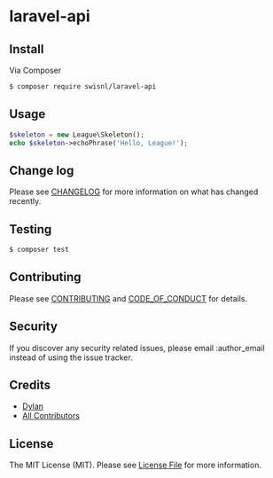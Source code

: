 # laravel-api

## Install

Via Composer

``` bash
$ composer require swisnl/laravel-api
```

## Usage

``` php
$skeleton = new League\Skeleton();
echo $skeleton->echoPhrase('Hello, League!');
```

## Change log

Please see [CHANGELOG](CHANGELOG.md) for more information on what has changed recently.

## Testing

``` bash
$ composer test
```

## Contributing

Please see [CONTRIBUTING](CONTRIBUTING.md) and [CODE_OF_CONDUCT](CODE_OF_CONDUCT.md) for details.

## Security

If you discover any security related issues, please email :author_email instead of using the issue tracker.

## Credits

- [Dylan][link-author]
- [All Contributors][link-contributors]

## License

The MIT License (MIT). Please see [License File](LICENSE.md) for more information.

[ico-version]: https://img.shields.io/packagist/v/swisnl/laravel-api.svg?style=flat-square
[ico-license]: https://img.shields.io/badge/license-MIT-brightgreen.svg?style=flat-square
[ico-travis]: https://img.shields.io/travis/swisnl/laravel-api/master.svg?style=flat-square
[ico-scrutinizer]: https://img.shields.io/scrutinizer/coverage/g/swisnl/laravel-api.svg?style=flat-square
[ico-code-quality]: https://img.shields.io/scrutinizer/g/swisnl/laravel-api.svg?style=flat-square
[ico-downloads]: https://img.shields.io/packagist/dt/swisnl/laravel-api.svg?style=flat-square

[link-packagist]: https://packagist.org/packages/swisnl/laravel-api
[link-travis]: https://travis-ci.org/swisnl/laravel-api
[link-scrutinizer]: https://scrutinizer-ci.com/g/swisnl/laravel-api/code-structure
[link-code-quality]: https://scrutinizer-ci.com/g/swisnl/laravel-api
[link-downloads]: https://packagist.org/packages/swisnl/laravel-api
[link-author]: https://github.com/DylandeWit
[link-contributors]: ../../contributors
